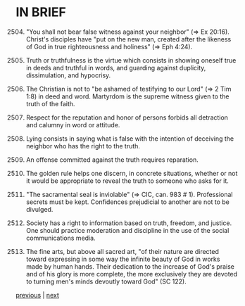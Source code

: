 # IN BRIEF

2504. "You shall not bear false witness against your neighbor" (⇒ Ex 20:16). Christ's disciples have "put on the new man, created after the likeness of God in true righteousness and holiness" (⇒ Eph 4:24).

2505. Truth or truthfulness is the virtue which consists in showing oneself true in deeds and truthful in words, and guarding against duplicity, dissimulation, and hypocrisy.

2506. The Christian is not to "be ashamed of testifying to our Lord" (⇒ 2 Tim 1:8) in deed and word. Martyrdom is the supreme witness given to the truth of the faith.

2507. Respect for the reputation and honor of persons forbids all detraction and calumny in word or attitude.

2508. Lying consists in saying what is false with the intention of deceiving the neighbor who has the right to the truth.

2509. An offense committed against the truth requires reparation.

2510. The golden rule helps one discern, in concrete situations, whether or not it would be appropriate to reveal the truth to someone who asks for it.

2511. "The sacramental seal is inviolable" (⇒ CIC, can. 983 # 1). Professional secrets must be kept. Confidences prejudicial to another are not to be divulged.

2512. Society has a right to information based on truth, freedom, and justice. One should practice moderation and discipline in the use of the social communications media.

2513. The fine arts, but above all sacred art, "of their nature are directed toward expressing in some way the infinite beauty of God in works made by human hands. Their dedication to the increase of God's praise and of his glory is more complete, the more exclusively they are devoted to turning men's minds devoutly toward God" (SC 122).

[previous](https://github.com/Tenari/non-fiction/blob/master/catechism/__P8N.md) | [next](https://github.com/Tenari/non-fiction/blob/master/catechism/__P8P.md)